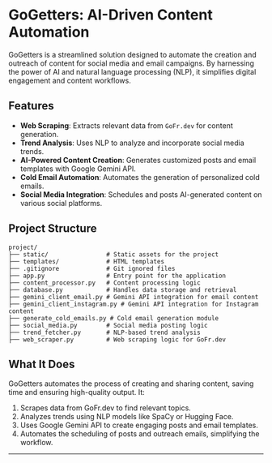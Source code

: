 # GoGetters: AI-Driven Content Automation

GoGetters is a streamlined solution designed to automate the creation and outreach of content for social media and email campaigns. By harnessing the power of AI and natural language processing (NLP), it simplifies digital engagement and content workflows.

## Features

- **Web Scraping**: Extracts relevant data from `GoFr.dev` for content generation.
- **Trend Analysis**: Uses NLP to analyze and incorporate social media trends.
- **AI-Powered Content Creation**: Generates customized posts and email templates with Google Gemini API.
- **Cold Email Automation**: Automates the generation of personalized cold emails.
- **Social Media Integration**: Schedules and posts AI-generated content on various social platforms.

## Project Structure

```
project/
├── static/                # Static assets for the project
├── templates/             # HTML templates
├── .gitignore             # Git ignored files
├── app.py                 # Entry point for the application
├── content_processor.py   # Content processing logic
├── database.py            # Handles data storage and retrieval
├── gemini_client_email.py # Gemini API integration for email content
├── gemini_client_instagram.py # Gemini API integration for Instagram content
├── generate_cold_emails.py # Cold email generation module
├── social_media.py        # Social media posting logic
├── trend_fetcher.py       # NLP-based trend analysis
├── web_scraper.py         # Web scraping logic for GoFr.dev
```

## What It Does

GoGetters automates the process of creating and sharing content, saving time and ensuring high-quality output. It:

1. Scrapes data from GoFr.dev to find relevant topics.
2. Analyzes trends using NLP models like SpaCy or Hugging Face.
3. Uses Google Gemini API to create engaging posts and email templates.
4. Automates the scheduling of posts and outreach emails, simplifying the workflow.

---
